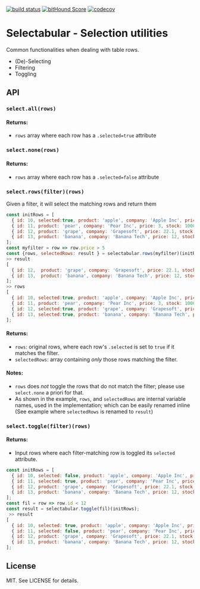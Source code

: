 [![build status](https://secure.travis-ci.org/reactabular/selectabular.svg)](http://travis-ci.org/reactabular/selectabular) [![bitHound Score](https://www.bithound.io/github/reactabular/selectabular/badges/score.svg)](https://www.bithound.io/github/reactabular/selectabular) [![codecov](https://codecov.io/gh/reactabular/selectabular/branch/master/graph/badge.svg)](https://codecov.io/gh/reactabular/selectabular)

# Selectabular - Selection utilities

Common functionalities when dealing with table rows. 
- (De)-Selecting
- Filtering
- Toggling

## API

### `select.all(rows)`

#### Returns:

- `rows` array where each row has a `.selected=true` attribute

### `select.none(rows)`

#### Returns:

- `rows` array where each row has a `.selected=false` attribute



### `select.rows(filter)(rows)`

Given a filter, it will select the matching rows and return them

```javascript
const initRows = [
  { id: 10, selected:true, product: 'apple', company: 'Apple Inc', price: 1.5, stock: 300 },
  { id: 11, product: 'pear', company: 'Pear Inc', price: 3, stock: 1000 },
  { id: 12, product: 'grape', company: 'Grapesoft', price: 22.1, stock: 18 },
  { id: 13, product: 'banana', company: 'Banana Tech', price: 12, stock: 9 }
];
const myfilter = row => row.price > 5
const {rows, selectedRows: result } = selectabular.rows(myfilter)(initRows);
>> result 
[
  { id: 12,  product: 'grape', company: 'Grapesoft', price: 22.1, stock: 18 },
  { id: 13,  product: 'banana', company: 'Banana Tech', price: 12, stock: 9 }
];
>> rows
[
  { id: 10, selected:true, product: 'apple', company: 'Apple Inc', price: 1.5, stock: 300 },
  { id: 11, product: 'pear', company: 'Pear Inc', price: 3, stock: 1000 },
  { id: 12, selected:true, product: 'grape', company: 'Grapesoft', price: 22.1, stock: 18 },
  { id: 13, selected:true, product: 'banana', company: 'Banana Tech', price: 12, stock: 9 }
];
```

#### Returns:

- `rows`: original rows, where each row's `.selected` is set to `true` if it matches the filter.
- `selectedRows`: array containing *only* those rows matching the filter.

#### Notes:

- `rows` does *not* toggle the rows that do not match the filter; please use `select.none` a priori for that.
- As shown in the example, `rows`, and `selectedRows` are internal variable names, used in the implementation; which can be easily renamed inline (See example where `selectedRows` is renamed to `result`)




### `select.toggle(filter)(rows)`

#### Returns:

- Input rows where each filter-matching row is toggled its `selected` attribute.

```javascript
const initRows = [
  { id: 10, selected: false, product: 'apple', company: 'Apple Inc', price: 1.5, stock: 300 },
  { id: 11, selected: true, product: 'pear', company: 'Pear Inc', price: 3, stock: 1000 },
  { id: 12, product: 'grape', company: 'Grapesoft', price: 22.1, stock: 18 },
  { id: 13, product: 'banana', company: 'Banana Tech', price: 12, stock: 9 }
];
const fil = row => row.id < 12
const result = selectabular.toggle(fil)(initRows);
 >> result
[
  { id: 10, selected: true, product: 'apple', company: 'Apple Inc', price: 1.5, stock: 300 },
  { id: 11, selected: false, product: 'pear', company: 'Pear Inc', price: 3, stock: 1000 },
  { id: 12, product: 'grape', company: 'Grapesoft', price: 22.1, stock: 18 },
  { id: 13, product: 'banana', company: 'Banana Tech', price: 12, stock: 9 }
];
```
## License

MIT. See LICENSE for details.
